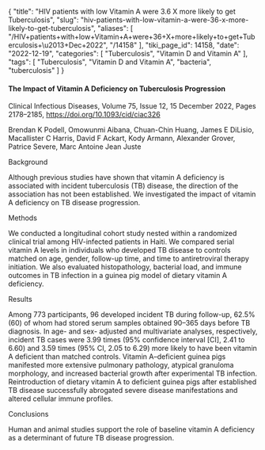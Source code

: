 {
    "title": "HIV patients with low Vitamin A were 3.6 X more likely to get Tuberculosis",
    "slug": "hiv-patients-with-low-vitamin-a-were-36-x-more-likely-to-get-tuberculosis",
    "aliases": [
        "/HIV+patients+with+low+Vitamin+A+were+36+X+more+likely+to+get+Tuberculosis+\u2013+Dec+2022",
        "/14158"
    ],
    "tiki_page_id": 14158,
    "date": "2022-12-19",
    "categories": [
        "Tuberculosis",
        "Vitamin D and Vitamin A"
    ],
    "tags": [
        "Tuberculosis",
        "Vitamin D and Vitamin A",
        "bacteria",
        "tuberculosis"
    ]
}


#### The Impact of Vitamin A Deficiency on Tuberculosis Progression

Clinical Infectious Diseases, Volume 75, Issue 12, 15 December 2022, Pages 2178–2185, https://doi.org/10.1093/cid/ciac326

Brendan K Podell, Omowunmi Aibana, Chuan-Chin Huang, James E DiLisio, Macallister C Harris, David F Ackart, Kody Armann, Alexander Grover, Patrice Severe, Marc Antoine Jean Juste 

Background

Although previous studies have shown that vitamin A deficiency is associated with incident tuberculosis (TB) disease, the direction of the association has not been established. We investigated the impact of vitamin A deficiency on TB disease progression.

Methods

We conducted a longitudinal cohort study nested within a randomized clinical trial among HIV-infected patients in Haiti. We compared serial vitamin A levels in individuals who developed TB disease to controls matched on age, gender, follow-up time, and time to antiretroviral therapy initiation. We also evaluated histopathology, bacterial load, and immune outcomes in TB infection in a guinea pig model of dietary vitamin A deficiency.

Results

Among 773 participants, 96 developed incident TB during follow-up, 62.5% (60) of whom had stored serum samples obtained 90–365 days before TB diagnosis. In age- and sex- adjusted and multivariate analyses, respectively, incident TB cases were 3.99 times (95% confidence interval <span>[CI]</span>, 2.41 to 6.60) and 3.59 times (95% CI, 2.05 to 6.29) more likely to have been vitamin A deficient than matched controls. Vitamin A–deficient guinea pigs manifested more extensive pulmonary pathology, atypical granuloma morphology, and increased bacterial growth after experimental TB infection. Reintroduction of dietary vitamin A to deficient guinea pigs after established TB disease successfully abrogated severe disease manifestations and altered cellular immune profiles.

Conclusions

Human and animal studies support the role of baseline vitamin A deficiency as a determinant of future TB disease progression.

<!-- ~tc~ (alias(HIV patients with low Vitamin A were 4X more likely to get Tuberculosis – Dec 2022)) ~/tc~ -->